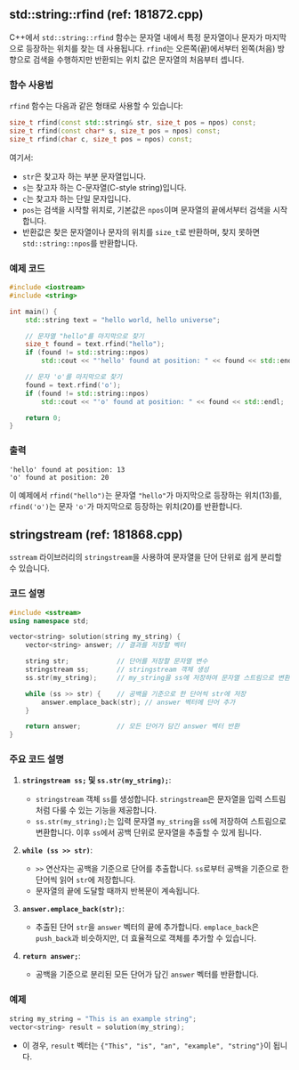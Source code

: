 ## std::string::rfind (ref: 181872.cpp)

C++에서 `std::string::rfind` 함수는 문자열 내에서 특정 문자열이나 문자가 마지막으로 등장하는 위치를 찾는 데 사용됩니다. `rfind`는 오른쪽(끝)에서부터 왼쪽(처음) 방향으로 검색을 수행하지만 반환되는 위치 값은 문자열의 처음부터 셉니다.

### 함수 사용법

`rfind` 함수는 다음과 같은 형태로 사용할 수 있습니다:

```cpp
size_t rfind(const std::string& str, size_t pos = npos) const;
size_t rfind(const char* s, size_t pos = npos) const;
size_t rfind(char c, size_t pos = npos) const;
```

여기서:
- `str`은 찾고자 하는 부분 문자열입니다.
- `s`는 찾고자 하는 C-문자열(C-style string)입니다.
- `c`는 찾고자 하는 단일 문자입니다.
- `pos`는 검색을 시작할 위치로, 기본값은 `npos`이며 문자열의 끝에서부터 검색을 시작합니다.
- 반환값은 찾은 문자열이나 문자의 위치를 `size_t`로 반환하며, 찾지 못하면 `std::string::npos`를 반환합니다.

### 예제 코드

```cpp
#include <iostream>
#include <string>

int main() {
    std::string text = "hello world, hello universe";

    // 문자열 "hello"를 마지막으로 찾기
    size_t found = text.rfind("hello");
    if (found != std::string::npos)
        std::cout << "'hello' found at position: " << found << std::endl;

    // 문자 'o'를 마지막으로 찾기
    found = text.rfind('o');
    if (found != std::string::npos)
        std::cout << "'o' found at position: " << found << std::endl;

    return 0;
}
```

### 출력
```
'hello' found at position: 13
'o' found at position: 20
```

이 예제에서 `rfind("hello")`는 문자열 `"hello"`가 마지막으로 등장하는 위치(13)를, `rfind('o')`는 문자 `'o'`가 마지막으로 등장하는 위치(20)를 반환합니다.

## stringstream (ref: 181868.cpp)

`sstream` 라이브러리의 `stringstream`을 사용하여 문자열을 단어 단위로 쉽게 분리할 수 있습니다.

### 코드 설명

```cpp
#include <sstream>
using namespace std;

vector<string> solution(string my_string) {
    vector<string> answer; // 결과를 저장할 벡터

    string str;            // 단어를 저장할 문자열 변수
    stringstream ss;       // stringstream 객체 생성
    ss.str(my_string);     // my_string을 ss에 저장하여 문자열 스트림으로 변환

    while (ss >> str) {    // 공백을 기준으로 한 단어씩 str에 저장
        answer.emplace_back(str); // answer 벡터에 단어 추가
    }

    return answer;         // 모든 단어가 담긴 answer 벡터 반환
}
```

### 주요 코드 설명

1. **`stringstream ss;` 및 `ss.str(my_string);`**:
   - `stringstream` 객체 `ss`를 생성합니다. `stringstream`은 문자열을 입력 스트림처럼 다룰 수 있는 기능을 제공합니다.
   - `ss.str(my_string);`는 입력 문자열 `my_string`을 `ss`에 저장하여 스트림으로 변환합니다. 이후 `ss`에서 공백 단위로 문자열을 추출할 수 있게 됩니다.

2. **`while (ss >> str)`**:
   - `>>` 연산자는 공백을 기준으로 단어를 추출합니다. `ss`로부터 공백을 기준으로 한 단어씩 읽어 `str`에 저장합니다.
   - 문자열의 끝에 도달할 때까지 반복문이 계속됩니다.

3. **`answer.emplace_back(str);`**:
   - 추출된 단어 `str`을 `answer` 벡터의 끝에 추가합니다. `emplace_back`은 `push_back`과 비슷하지만, 더 효율적으로 객체를 추가할 수 있습니다.

4. **`return answer;`**:
   - 공백을 기준으로 분리된 모든 단어가 담긴 `answer` 벡터를 반환합니다.

### 예제

```cpp
string my_string = "This is an example string";
vector<string> result = solution(my_string);
```

- 이 경우, `result` 벡터는 `{"This", "is", "an", "example", "string"}`이 됩니다.
